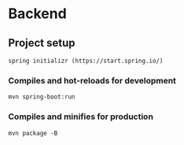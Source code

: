 # Backend

## Project setup
```
spring initializr (https://start.spring.io/)
```

### Compiles and hot-reloads for development
```
mvn spring-boot:run
```

### Compiles and minifies for production
```
mvn package -B
```
